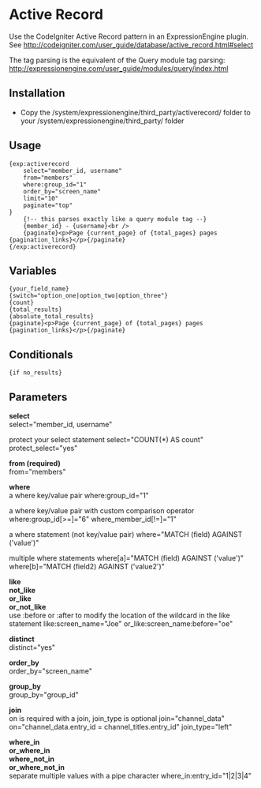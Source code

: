 # Active Record #

Use the CodeIgniter Active Record pattern in an ExpressionEngine plugin. See <http://codeigniter.com/user_guide/database/active_record.html#select>

The tag parsing is the equivalent of the Query module tag parsing: <http://expressionengine.com/user_guide/modules/query/index.html>

## Installation

* Copy the /system/expressionengine/third\_party/activerecord/ folder to your /system/expressionengine/third\_party/ folder

## Usage
	{exp:activerecord
		select="member_id, username"
		from="members"
		where:group_id="1"
		order_by="screen_name"
		limit="10"
		paginate="top"
	}
		{!-- this parses exactly like a query module tag --}
		{member_id} - {username}<br />
		{paginate}<p>Page {current_page} of {total_pages} pages {pagination_links}</p>{/paginate}
	{/exp:activerecord}

## Variables
	{your_field_name}
	{switch="option_one|option_two|option_three"}
	{count}
	{total_results}
	{absolute_total_results}
	{paginate}<p>Page {current_page} of {total_pages} pages {pagination_links}</p>{/paginate}

## Conditionals
	{if no_results}

## Parameters

**select**  
	select="member_id, username"

protect your select statement
	select="COUNT(*) AS count"
	protect_select="yes"

**from (required)**  
	from="members"

**where**  
a where key/value pair
	where:group_id="1"

a where key/value pair with custom comparison operator
	where:group_id[>=]="6"
	where_member_id[!=]="1"

a where statement (not key/value pair)
	where="MATCH (field) AGAINST ('value')"
	
multiple where statements
	where[a]="MATCH (field) AGAINST ('value')"
	where[b]="MATCH (field2) AGAINST ('value2')"

**like**  
**not_like**  
**or_like**  
**or_not_like**  
use :before or :after to modify the location of the wildcard in the like statement
	like:screen_name="Joe"
	or_like:screen_name:before="oe"
	
**distinct**  
	distinct="yes"
	
**order_by**  
	order_by="screen_name"
	
**group_by**  
	group_by="group_id"

**join**  
on is required with a join, join_type is optional
	join="channel_data"
	on="channel_data.entry_id = channel_titles.entry_id"
	join_type="left"
	
**where_in**  
**or_where_in**  
**where_not_in**  
**or_where_not_in**  
separate multiple values with a pipe character
	where_in:entry_id="1|2|3|4"